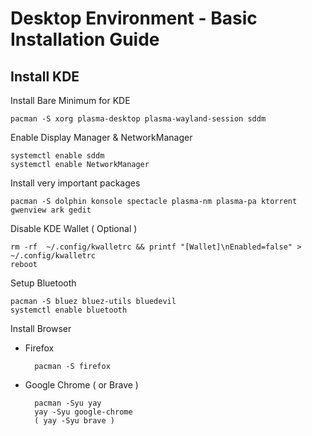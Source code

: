 # Desktop Environment - Basic Installation Guide

## Install KDE

Install Bare Minimum for KDE

    pacman -S xorg plasma-desktop plasma-wayland-session sddm
  
Enable Display Manager & NetworkManager

    systemctl enable sddm
    systemctl enable NetworkManager

Install very important packages

    pacman -S dolphin konsole spectacle plasma-nm plasma-pa ktorrent gwenview ark gedit

Disable KDE Wallet ( Optional )

    rm -rf  ~/.config/kwalletrc && printf "[Wallet]\nEnabled=false" > ~/.config/kwalletrc
    reboot
    
Setup Bluetooth

    pacman -S bluez bluez-utils bluedevil
    systemctl enable bluetooth

Install Browser 

- Firefox

        pacman -S firefox
    
- Google Chrome ( or Brave )
        
        pacman -Syu yay
        yay -Syu google-chrome 
        ( yay -Syu brave )

          
